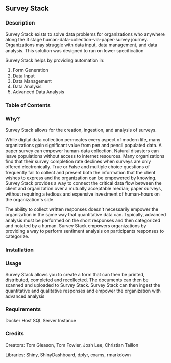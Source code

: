 ## Survey Stack
### Description
Survey Stack exists to solve data problems for organizations who anywhere along the 3 stage human-data-collection-via-paper-survey journey. Organizations may struggle with data input, data management, and data analysis. This solution was designed to run on lower specification

Survey Stack helps by providing automation in:
1. Form Generation
2. Data Input
3. Data Management
4. Data Analysis
5. Advanced Data Analysis

### Table of Contents


### Why?
Survey Stack allows for the creation, ingestion, and analysis of surveys.

While digital data collection permeates every aspect of modern life, many organizations gain significant value from pen and pencil populated data. A paper survey can empower human-data collection.  Natural disasters can leave populations without access to internet resources. Many organizations find that their survey completion rate declines when surveys are only offered electronically. True or False and multiple choice questions of frequently fail to collect and present both the information that the client wishes to express and the organization can be empowered by knowing. Survey Stack provides a way to connect the critical data flow between the client and organization over a mutually acceptable median; paper surveys, without requiring a tedious and expensive investment of human-hours on the organization's side.

The ability to collect written responses doesn't necessarily empower the organization in the same way that quantitative data can. Typically, advanced analysis must be performed on the short responses and then categorized and notated by a human. Survey Stack empowers organizations by providing a way to perform sentiment analysis on participants responses to categorize.

### Installation


### Usage
Survey Stack allows you to create a form that can then be printed, distributed, completed and recollected. The documents can then be scanned and uploaded to Survey Stack. Survey Stack can then ingest the quantitative and qualitative responses and empower the organization with advanced analysis

### Requirements
Docker Host
SQL Server Instance

### Credits
Creators: Tom Gleason, Tom Fowler, Josh Lee, Christian Taillon

Libraries: Shiny, ShinyDashboard, dplyr, exams, rmarkdown
